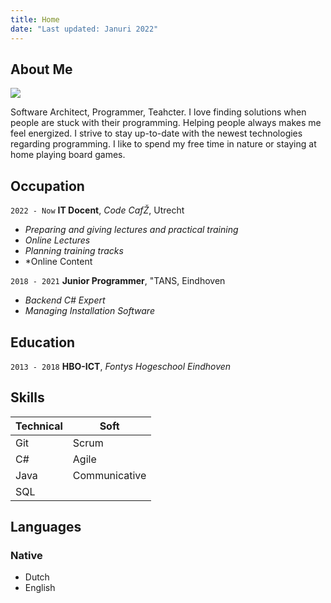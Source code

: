 ```yaml
---
title: Home
date: "Last updated: Januri 2022"
---
```

## About Me

<img class="profile-picture" src="profile.jpg">

Software Architect, Programmer, Teahcter. I love finding solutions when people are stuck with their programming. Helping people always makes me feel energized. I strive to stay up-to-date with the newest technologies regarding programming. I like to spend my free time in nature or staying at home playing board games.

## Occupation
`2022 - Now`
**IT Docent**, *Code CafŽ*, Utrecht
- *Preparing and giving lectures and practical training*
- *Online Lectures*
- *Planning training tracks*
- *Online Content

`2018 - 2021`
**Junior Programmer**, "TANS, Eindhoven
- *Backend C# Expert*
- *Managing Installation Software*

## Education
`2013 - 2018`
**HBO-ICT**, *Fontys Hogeschool Eindhoven*

## Skills
| Technical          | Soft                 |
| ------------------ | -------------------- |
| Git                | Scrum                |
| C#                 | Agile                |
| Java               | Communicative        |
| SQL                |                      |

## Languages
### Native
- Dutch
- English

